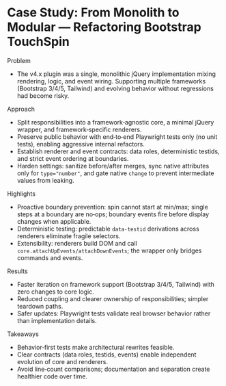 # Case Study: From Monolith to Modular — Refactoring Bootstrap TouchSpin

Problem
- The v4.x plugin was a single, monolithic jQuery implementation mixing rendering, logic, and event wiring. Supporting multiple frameworks (Bootstrap 3/4/5, Tailwind) and evolving behavior without regressions had become risky.

Approach
- Split responsibilities into a framework‑agnostic core, a minimal jQuery wrapper, and framework‑specific renderers.
- Preserve public behavior with end‑to‑end Playwright tests only (no unit tests), enabling aggressive internal refactors.
- Establish renderer and event contracts: data roles, deterministic testids, and strict event ordering at boundaries.
- Harden settings: sanitize before/after merges, sync native attributes only for `type="number"`, and gate native `change` to prevent intermediate values from leaking.

Highlights
- Proactive boundary prevention: spin cannot start at min/max; single steps at a boundary are no‑ops; boundary events fire before display changes when applicable.
- Deterministic testing: predictable `data-testid` derivations across renderers eliminate fragile selectors.
- Extensibility: renderers build DOM and call `core.attachUpEvents/attachDownEvents`; the wrapper only bridges commands and events.

Results
- Faster iteration on framework support (Bootstrap 3/4/5, Tailwind) with zero changes to core logic.
- Reduced coupling and clearer ownership of responsibilities; simpler teardown paths.
- Safer updates: Playwright tests validate real browser behavior rather than implementation details.

Takeaways
- Behavior‑first tests make architectural rewrites feasible.
- Clear contracts (data roles, testids, events) enable independent evolution of core and renderers.
- Avoid line‑count comparisons; documentation and separation create healthier code over time.

